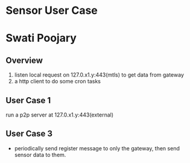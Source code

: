 # Sensor User Case
# Swati Poojary
## Overview
1. listen local request on 127.0.x1.y:443(mtls) to get data from gateway
2. a http client to do some cron tasks

## User Case 1

run a p2p server at 127.0.x1.y:443(external)

## User Case 3

- periodically send register message to only the gateway, then send sensor data to them.
